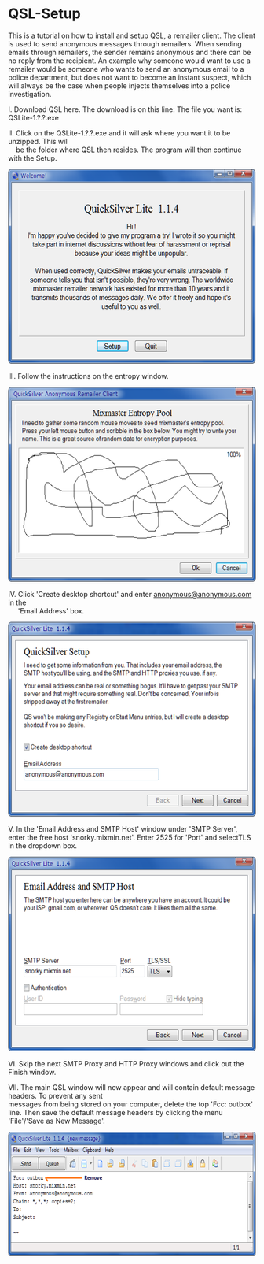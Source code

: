 # QSL-Setup
This is a tutorial on how to install and setup QSL, a remailer client.  The client is used to send anonymous messages through remailers.  When sending emails through remailers, the sender remains anonymous and there can be no reply from the recipient.  An example why someone would want to use a remailer would be someone who wants to send an anonymous email to a police department, but does not want to become an instant suspect, which will always be the case when people injects themselves into a police investigation.

I. Download QSL here.  The download is on this line: The file you want is: QSLite-1.?.?.exe

II. Click on the QSLite-1.?.?.exe and it will ask where you want it to be unzipped.  This will  
&nbsp;&nbsp;&nbsp;&nbsp;be the folder where QSL then resides. The program will then continue with the Setup.
  
<p align="left">
  <img src="/images/QSLintro.png" width="570" height="395">
</p>
  
III. Follow the instructions on the entropy window.  
  
  <p align="left">
  <img src="/images/QSLenthropy.png" width="570" height="395">
</p>
  
IV. Click 'Create desktop shortcut' and enter anonymous@anonymous.com in the  
&nbsp;&nbsp;&nbsp;&nbsp;&nbsp;'Email Address' box.
  
  <p align="left">
  <img src="/images/QSLemail.png" width="570" height="395">
</p>
  
V. In the 'Email Address and SMTP Host' window under 'SMTP Server', enter the free host 'snorky.mixmin.net'. Enter 2525 for 'Port' and  selectTLS in the dropdown box.  
  
  <p align="left">
  <img src="/images/QSLsmtpserver.png" width="570" height="395">
</p>
  
VI. Skip the next SMTP Proxy and HTTP Proxy windows and click out the Finish window.
  
VII. The main QSL window will now appear and will contain default message headers.  To prevent any sent  
messages from being stored on your computer, delete the top 'Fcc: outbox' line.  Then save the default
message headers by clicking the menu 'File'/'Save as New Message'.
  
  <p align="left">
  <img src="/images/QSLtoemail.png" width="727" height="252">
</p>
  
